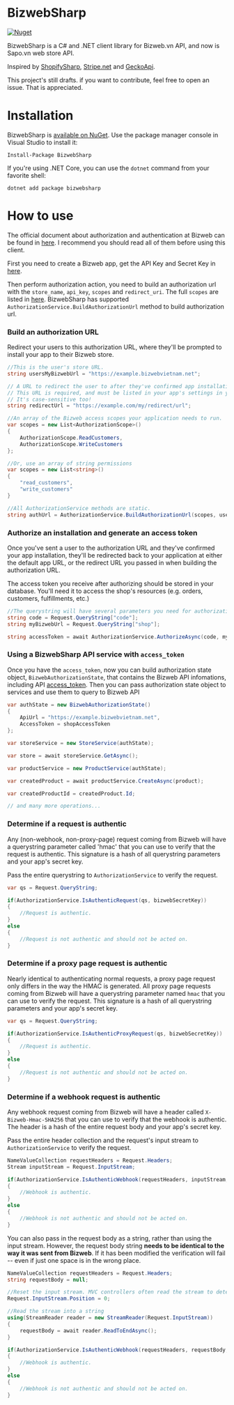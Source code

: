 # BizwebSharp

[![Nuget](https://img.shields.io/nuget/v/BizwebSharp?maxAge=3600)](https://www.nuget.org/packages/BizwebSharp/)

BizwebSharp is a C# and .NET client library for Bizweb.vn API, and now is Sapo.vn web store API.

Inspired by [ShopifySharp](https://github.com/nozzlegear/ShopifySharp), [Stripe.net](https://github.com/jaymedavis/stripe.net) and [GeckoApi](https://github.com/ElijahGlover/GeckoApi).

This project's still drafts. if you want to contribute, feel free to open an issue. That is appreciated.

# Installation
BizwebSharp is [available on NuGet](https://www.nuget.org/packages/BizwebSharp/). Use the package manager console in Visual Studio to install it:

```
Install-Package BizwebSharp
```

If you're using .NET Core, you can use the `dotnet` command from your favorite shell:

```
dotnet add package bizwebsharp
```

# How to use
The official document about authorization and authentication at Bizweb can be found in [here](https://support.sapo.vn/oauth). I recommend you should read all of them before using this client.

First you need to create a Bizweb app, get the API Key and Secret Key in [here](https://developers.bizweb.vn/services/partners/api_clients).

Then perform authorization action, you need to build an authorization url with the ``store_name``, ``api_key``, ``scopes`` and ``redirect_uri``. The full ``scopes`` are listed in [here](https://support.sapo.vn/oauth#scopes). BizwebSharp has supported ``AuthorizationService.BuildAuthorizationUrl`` method to build authorization url.

### Build an authorization URL

Redirect your users to this authorization URL, where they'll be prompted to install your app to their Bizweb store.

```c#
//This is the user's store URL.
string usersMyBizwebUrl = "https://example.bizwebvietnam.net";

// A URL to redirect the user to after they've confirmed app installation.
// This URL is required, and must be listed in your app's settings in your Bizweb app dashboard.
// It's case-sensitive too!
string redirectUrl = "https://example.com/my/redirect/url";

//An array of the Bizweb access scopes your application needs to run.
var scopes = new List<AuthorizationScope>()
{
    AuthorizationScope.ReadCustomers,
    AuthorizationScope.WriteCustomers
};

//Or, use an array of string permissions
var scopes = new List<string>()
{
    "read_customers",
    "write_customers"
}

//All AuthorizationService methods are static.
string authUrl = AuthorizationService.BuildAuthorizationUrl(scopes, usersMyBizwebUrl, bizwebApiKey, redirectUrl);
```

### Authorize an installation and generate an access token

Once you've sent a user to the authorization URL and they've confirmed your app installation, they'll be redirected
back to your application at either the default app URL, or the redirect URL you passed in when building the
authorization URL.

The access token you receive after authorizing should be stored in your database. You'll need it to access the
shop's resources (e.g. orders, customers, fulfillments, etc.)

```c#
//The querystring will have several parameters you need for authorization.
string code = Request.QueryString["code"];
string myBizwebUrl = Request.QueryString["shop"];

string accessToken = await AuthorizationService.AuthorizeAsync(code, myBizwebUrl, bizwebApiKey, bizwebSecretKey);
```

### Using a BizwebSharp API service with ``access_token``

Once you have the ``access_token``, now you can build authorization state object, ``BizwebAuthorizationState``,  that contains the Bizweb API infomations, including API [access_token](https://support.sapo.vn/oauth#confirming-installation). Then you can pass authorization state object to services and use them to query to Bizweb API

```c#
var authState = new BizwebAuthorizationState()
{
    ApiUrl = "https://example.bizwebvietnam.net",
    AccessToken = shopAccessToken
};

var storeService = new StoreService(authState);

var store = await storeService.GetAsync();

var productService = new ProductService(authState);

var createdProduct = await productService.CreateAsync(product);

var createdProductId = createdProduct.Id;

// and many more operations...
```

### Determine if a request is authentic

Any (non-webhook, non-proxy-page) request coming from Bizweb will have a querystring parameter called 'hmac' that you can use
to verify that the request is authentic. This signature is a hash of all querystring parameters and your app's
secret key.

Pass the entire querystring to `AuthorizationService` to verify the request.

```c#
var qs = Request.QueryString;

if(AuthorizationService.IsAuthenticRequest(qs, bizwebSecretKey))
{
    //Request is authentic.
}
else
{
    //Request is not authentic and should not be acted on.
}
```

### Determine if a proxy page request is authentic

Nearly identical to authenticating normal requests, a proxy page request only differs in the way the HMAC is generated. All proxy page requests coming from Bizweb will have a querystring parameter named `hmac` that you can use to verify the request. This signature is a hash of all querystring parameters and your app's secret key.

```cs
var qs = Request.QueryString;

if(AuthorizationService.IsAuthenticProxyRequest(qs, bizwebSecretKey))
{
    //Request is authentic.
}
else
{
    //Request is not authentic and should not be acted on.
}
```
### Determine if a webhook request is authentic

Any webhook request coming from Bizweb will have a header called `X-Bizweb-Hmac-SHA256` that you can use
to verify that the webhook is authentic. The header is a hash of the entire request body and your app's
secret key.

Pass the entire header collection and the request's input stream to `AuthorizationService` to verify
the request.

```c#
NameValueCollection requestHeaders = Request.Headers;
Stream inputStream = Request.InputStream;

if(AuthorizationService.IsAuthenticWebhook(requestHeaders, inputStream, bizwebSecretKey))
{
    //Webhook is authentic.
}
else
{
    //Webhook is not authentic and should not be acted on.
}
```

You can also pass in the request body as a string, rather than using the input stream. However, the request
body string **needs to be identical to the way it was sent from Bizweb**. If it has been modified the verification will fail -- even if just one space is in the wrong place.

```c#
NameValueCollection requestHeaders = Request.Headers;
string requestBody = null;

//Reset the input stream. MVC controllers often read the stream to determine which parameters to pass to an action.
Request.InputStream.Position = 0;

//Read the stream into a string
using(StreamReader reader = new StreamReader(Request.InputStream))
{
    requestBody = await reader.ReadToEndAsync();
}

if(AuthorizationService.IsAuthenticWebhook(requestHeaders, requestBody, bizwebSecretKey))
{
    //Webhook is authentic.
}
else
{
    //Webhook is not authentic and should not be acted on.
}

```